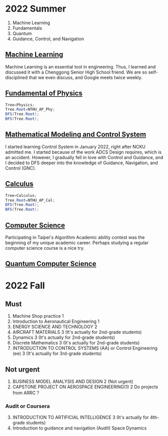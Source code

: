 # 2022 Summer
1. Machine Learning
2. Fundamentals
3. Quantum
4. Guidance, Control, and Navigation

## [Machine Learning](ML/ML.md)
Machine Learning is an essential tool in engineering. Thus, I learned and discussed it with a Chenggong Senior High School friend. We are so self-disciplined that we even discuss, and Google meets twice weekly.

## [Fundamental of Physics](Physics/Phy.md)
```java
Tree=Physics;
Tree.Root=NTHU_AP_Phy;
DFS(Tree.Root);
BFS(Tree.Root);
```
## [Mathematical Modeling and Control System](Control.md)
I started learning Control System in January 2022, right after NCKU admitted me. I started because of the work ADCS Design requires, which is an accident. However, I gradually fell in love with Control and Guidance, and I decided to DFS deeper into the knowledge of Guidance, Navigation, and Control (GNC).

## [Calculus](Calculus/Cal.md)
```java
Tree=Calculus;
Tree.Root=NTHU_AP_Cal;
DFS(Tree.Root);
BFS(Tree.Root);
```

## [Computer Science](CS/CS.md)
Participating in Taipei's Algorithm Academic ability contest was the beginning of my unique academic career. Perhaps studying a regular computer science course is a nice try.

## [Quantum Computer Science](CS/Quantum/Quantum_CS.md)

# 2022 Fall
## Must
1. Machine Shop practice 1
2. Introduction to Aeronautical Engineering 1
3. ENERGY SCIENCE AND TECHNOLOGY 2 
4. AIRCRAFT MATERIALS 3 (It's actually for 2nd-grade students)
5. Dynamics 3 (It's actually for 2nd-grade students)
6. Discrete Mathematics 3 (It's actually for 2nd-grade students)
7. INTRODUCTION TO CONTROL SYSTEMS (AA) or Control Engineering (ee) 3 (It's actually for 3rd-grade students)

## Not urgent
1. BUSINESS MODEL ANALYSIS AND DESIGN 2 (Not urgent)
2. CAPSTONE PROJECT ON AEROSPACE ENGINEERING(1) 2 Do projects from ARRC？
### Audit or Coursera
3. INTRODUCTION TO ARTIFICIAL INTELLIGENCE 3 (It's actually for 4th-grade students)
4. Introduction to guidance and navigation (Audit)
Space Dynamics
